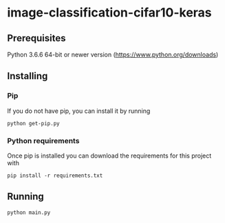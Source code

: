 # image-classification-cifar10-keras

## Prerequisites
Python 3.6.6 64-bit or newer version (https://www.python.org/downloads)

## Installing

### Pip
If you do not have pip, you can install it by running

```
python get-pip.py
```

### Python requirements
Once pip is installed you can download the requirements for this project with

```
pip install -r requirements.txt
```

## Running

```
python main.py
```
